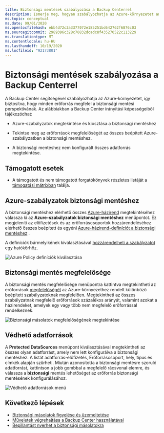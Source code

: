 ```yaml
---
title: Biztonsági mentések szabályozása a Backup Centerrel
description: Ismerje meg, hogyan szabályozhatja az Azure-környezetet annak biztosításához, hogy az összes erőforrás megfelel a Backup Center biztonsági mentési perspektívájának.
ms.topic: conceptual
ms.date: 09/01/2020
ms.openlocfilehash: ebb4d72c3a3377072e185251bd642762f6876c03
ms.sourcegitcommit: 2989396c328c70832dcadc8f435270522c113229
ms.translationtype: MT
ms.contentlocale: hu-HU
ms.lasthandoff: 10/19/2020
ms.locfileid: "92173801"
---
```

# <a name="govern-your-backup-estate-using-backup-center"></a>Biztonsági mentések szabályozása a Backup Centerrel

A Backup Center segítségével szabályozhatja az Azure-környezetet, így biztosítva, hogy minden erőforrás megfelel a biztonsági mentési perspektívának. Az alábbiakban a Backup Center irányítási képességeiből tájékozódhat:

* Azure-szabályzatok megtekintése és kiosztása a biztonsági mentéshez

* Tekintse meg az erőforrások megfelelőségét az összes beépített Azure-szabályzatban a biztonsági mentéshez.

* A biztonsági mentéshez nem konfigurált összes adatforrás megtekintése.

## <a name="supported-scenarios"></a>Támogatott esetek

* A támogatott és nem támogatott forgatókönyvek részletes listáját a [támogatási mátrixban](backup-center-support-matrix.md) találja.

## <a name="azure-policies-for-backup"></a>Azure-szabályzatok biztonsági mentéshez

A biztonsági mentéshez elérhető összes [Azure-házirend](../governance/policy/overview.md) megtekintéséhez válassza ki az **Azure-szabályzatok biztonsági mentéshez** menüpontot. Ez megjeleníti az előfizetések és az erőforráscsoportok hozzárendeléséhez elérhető összes beépített és egyéni [Azure-házirend-definíciót a biztonsági mentéshez](policy-reference.md) .

A definíciók bármelyikének kiválasztásával [hozzárendelheti a szabályzatot](../governance/policy/tutorials/create-and-manage.md#assign-a-policy) egy hatókörhöz.

![Azure Policy definíciók kiválasztása](./media/backup-center-govern-environment/azure-policy-definitions.png)

## <a name="backup-compliance"></a>Biztonsági mentés megfelelősége

A biztonsági mentés megfelelősége menüpontra kattintva megtekintheti az erőforrások [megfelelőségét](../governance/policy/how-to/get-compliance-data.md) az Azure-környezethez rendelt különböző beépített szabályzatoknak megfelelően. Megtekintheti az összes szabályzatnak megfelelő erőforrások százalékos arányát, valamint azokat a házirendeket, amelyek egy vagy több nem megfelelő erőforrással rendelkeznek.

![Biztonsági másolatok megfelelőségének megtekintése](./media/backup-center-govern-environment/azure-policy-compliance.png)

## <a name="protectable-datasources"></a>Védhető adatforrások

A **Protected DataSources** menüpont kiválasztásával megtekintheti az összes olyan adatforrást, amely nem lett konfigurálva a biztonsági mentéshez. A listát adatforrás-előfizetés, Erőforráscsoport, hely, típus és címkék alapján szűrheti. Miután azonosította a biztonsági mentésre szoruló adatforrást, kattintson a jobb gombbal a megfelelő rácsvonal elemre, és válassza a **biztonsági** mentés lehetőséget az erőforrás biztonsági mentésének konfigurálásához.

![Védhető adatforrások menü](./media/backup-center-govern-environment/protectable-datasources.png)

## <a name="next-steps"></a>Következő lépések

* [Biztonsági másolatok figyelése és üzemeltetése](backup-center-monitor-operate.md)
* [Műveletek végrehajtása a Backup Center használatával](backup-center-actions.md)
* [Bepillantást nyerhet a biztonsági másolatokra](backup-center-obtain-insights.md)